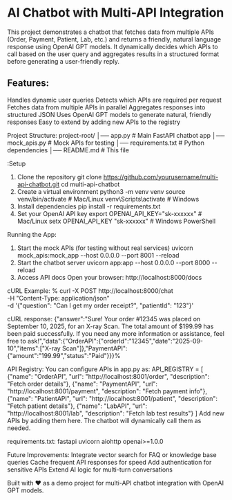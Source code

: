 # AI Chatbot with Multi-API Integration
This project demonstrates a chatbot that fetches data from multiple APIs (Order, Payment, Patient, Lab, etc.) and returns a friendly, natural language response using OpenAI GPT models.
It dynamically decides which APIs to call based on the user query and aggregates results in a structured format before generating a user-friendly reply.

## Features:
Handles dynamic user queries
Detects which APIs are required per request
Fetches data from multiple APIs in parallel
Aggregates responses into structured JSON
Uses OpenAI GPT models to generate natural, friendly responses
Easy to extend by adding new APIs to the registry

Project Structure:
project-root/
│── app.py              # Main FastAPI chatbot app
│── mock_apis.py        # Mock APIs for testing
│── requirements.txt    # Python dependencies
│── README.md           # This file

:Setup
1. Clone the repository
git clone https://github.com/yourusername/multi-api-chatbot.git
cd multi-api-chatbot
2. Create a virtual environment
python3 -m venv venv
source venv/bin/activate     # Mac/Linux
venv\Scripts\activate        # Windows
3. Install dependencies
pip install -r requirements.txt
4. Set your OpenAI API key
export OPENAI_API_KEY="sk-xxxxxx"   # Mac/Linux
setx OPENAI_API_KEY "sk-xxxxxx"     # Windows PowerShell

Running the App:
1. Start the mock APIs (for testing without real services)
uvicorn mock_apis:mock_app --host 0.0.0.0 --port 8001 --reload
2. Start the chatbot server
uvicorn app:app --host 0.0.0.0 --port 8000 --reload
3. Access API docs
Open your browser: http://localhost:8000/docs

cURL Example:
% curl -X POST http://localhost:8000/chat \
  -H "Content-Type: application/json" \
  -d '{"question": "Can I get my order receipt?", "patientId": "123"}'

cURL response:
{"answer":"Sure! Your order #12345 was placed on September 10, 2025, for an X-ray Scan. The total amount of $199.99 has been paid successfully. If you need any more information or assistance, feel free to ask!","data":{"OrderAPI":{"orderId":"12345","date":"2025-09-10","items":["X-ray Scan"]},"PaymentAPI":{"amount":"199.99","status":"Paid"}}}%                            

API Registry:
You can configure APIs in app.py as:
API_REGISTRY = [
    {"name": "OrderAPI", "url": "http://localhost:8001/order", "description": "Fetch order details"},
    {"name": "PaymentAPI", "url": "http://localhost:8001/payment", "description": "Fetch payment info"},
    {"name": "PatientAPI", "url": "http://localhost:8001/patient", "description": "Fetch patient details"},
    {"name": "LabAPI", "url": "http://localhost:8001/lab", "description": "Fetch lab test results"}
]
Add new APIs by adding them here. The chatbot will dynamically call them as needed.

requirements.txt:
fastapi
uvicorn
aiohttp
openai>=1.0.0

Future Improvements:
Integrate vector search for FAQ or knowledge base queries
Cache frequent API responses for speed
Add authentication for sensitive APIs
Extend AI logic for multi-turn conversations

Built with ❤️ as a demo project for multi-API chatbot integration with OpenAI GPT models.
